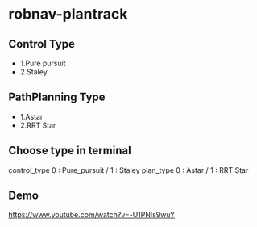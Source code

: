 # robnav-plantrack

## Control Type
* 1.Pure pursuit
* 2.Staley

## PathPlanning Type
* 1.Astar
* 2.RRT Star

## Choose type in terminal
  control_type
  0 : Pure_pursuit / 1 : Staley
  plan_type
  0 : Astar / 1 : RRT Star
  
## Demo
https://www.youtube.com/watch?v=-U1PNls9wuY
